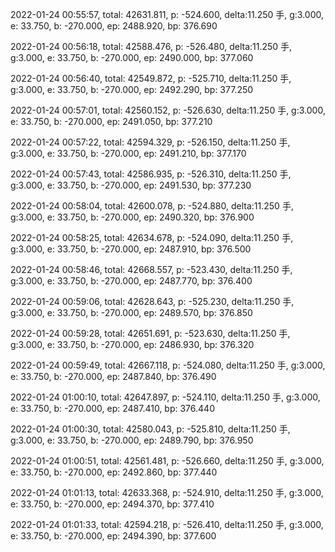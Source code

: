 2022-01-24 00:55:57, total: 42631.811, p: -524.600, delta:11.250 手, g:3.000, e: 33.750, b: -270.000, ep: 2488.920, bp: 376.690

2022-01-24 00:56:18, total: 42588.476, p: -526.480, delta:11.250 手, g:3.000, e: 33.750, b: -270.000, ep: 2490.000, bp: 377.060

2022-01-24 00:56:40, total: 42549.872, p: -525.710, delta:11.250 手, g:3.000, e: 33.750, b: -270.000, ep: 2492.290, bp: 377.250

2022-01-24 00:57:01, total: 42560.152, p: -526.630, delta:11.250 手, g:3.000, e: 33.750, b: -270.000, ep: 2491.050, bp: 377.210

2022-01-24 00:57:22, total: 42594.329, p: -526.150, delta:11.250 手, g:3.000, e: 33.750, b: -270.000, ep: 2491.210, bp: 377.170

2022-01-24 00:57:43, total: 42586.935, p: -526.310, delta:11.250 手, g:3.000, e: 33.750, b: -270.000, ep: 2491.530, bp: 377.230

2022-01-24 00:58:04, total: 42600.078, p: -524.880, delta:11.250 手, g:3.000, e: 33.750, b: -270.000, ep: 2490.320, bp: 376.900

2022-01-24 00:58:25, total: 42634.678, p: -524.090, delta:11.250 手, g:3.000, e: 33.750, b: -270.000, ep: 2487.910, bp: 376.500

2022-01-24 00:58:46, total: 42668.557, p: -523.430, delta:11.250 手, g:3.000, e: 33.750, b: -270.000, ep: 2487.770, bp: 376.400

2022-01-24 00:59:06, total: 42628.643, p: -525.230, delta:11.250 手, g:3.000, e: 33.750, b: -270.000, ep: 2489.570, bp: 376.850

2022-01-24 00:59:28, total: 42651.691, p: -523.630, delta:11.250 手, g:3.000, e: 33.750, b: -270.000, ep: 2486.930, bp: 376.320

2022-01-24 00:59:49, total: 42667.118, p: -524.080, delta:11.250 手, g:3.000, e: 33.750, b: -270.000, ep: 2487.840, bp: 376.490

2022-01-24 01:00:10, total: 42647.897, p: -524.110, delta:11.250 手, g:3.000, e: 33.750, b: -270.000, ep: 2487.410, bp: 376.440

2022-01-24 01:00:30, total: 42580.043, p: -525.810, delta:11.250 手, g:3.000, e: 33.750, b: -270.000, ep: 2489.790, bp: 376.950

2022-01-24 01:00:51, total: 42561.481, p: -526.660, delta:11.250 手, g:3.000, e: 33.750, b: -270.000, ep: 2492.860, bp: 377.440

2022-01-24 01:01:13, total: 42633.368, p: -524.910, delta:11.250 手, g:3.000, e: 33.750, b: -270.000, ep: 2494.370, bp: 377.410

2022-01-24 01:01:33, total: 42594.218, p: -526.410, delta:11.250 手, g:3.000, e: 33.750, b: -270.000, ep: 2494.390, bp: 377.600
